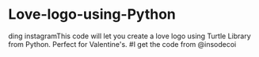 # Love-logo-using-Python
ding instagramThis code will let you create a love logo using Turtle Library from Python. Perfect for Valentine's. #I get the code from @insodecoi
